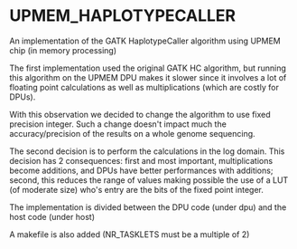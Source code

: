 # UPMEM_HAPLOTYPECALLER
An implementation of the GATK HaplotypeCaller algorithm using UPMEM chip (in memory processing)

The first implementation used the original GATK HC algorithm, but running this algorithm on the UPMEM DPU 
makes it slower since it involves a lot of floating point calculations as well as multiplications (which 
are costly for DPUs). 

With this observation we decided to change the algorithm to use fixed precision integer. Such a change 
doesn't impact much the accuracy/precision of the results on a whole genome sequencing. 

The second decision is to perform the calculations in the log domain. 
This decision has 2 consequences: first and most important, multiplications become additions, and DPUs have
better performances with additions; second, this reduces the range of values making possible the use of a 
LUT (of moderate size) who's entry are the bits of the fixed point integer. 

The implementation is divided between the DPU code (under dpu) and the host code (under host)

A makefile is also added (NR_TASKLETS must be a multiple of 2)
